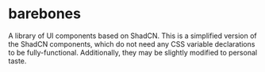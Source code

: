 # barebones
A library of UI components based on ShadCN. This is a simplified version of the ShadCN components, which do not need any CSS variable declarations to be fully-functional. Additionally, they may be slightly modified to personal taste.
